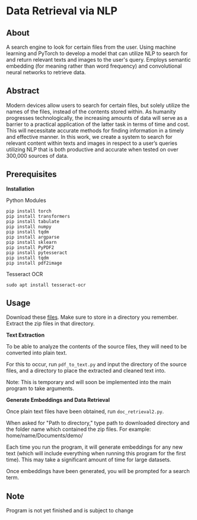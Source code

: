 # Data Retrieval via NLP

## About
A search engine to look for certain files from the user.
Using machine learning and PyTorch to develop a model that can utilize NLP to search for and return relevant texts and images to the user's query.
Employs semantic embedding (for meaning rather than word frequency) and convolutional neural networks to retrieve data.

## Abstract
Modern devices allow users to search for certain files, but solely utilize the names of the files, instead of the contents stored within. As humanity progresses technologically, the increasing amounts of data will serve as a barrier to a practical application of the latter task in terms of time and cost. This will necessitate accurate methods for finding information in a timely and effective manner. In this work, we create a system to search for relevant content within texts and images in respect to a user’s queries utilizing NLP that is both productive and accurate when tested on over 300,000 sources of data.

## Prerequisites

**Installation**

Python Modules

```
pip install torch
pip install transformers
pip install tabulate
pip install numpy
pip install tqdm
pip install argparse
pip install sklearn
pip install PyPDF2
pip install pytesseract
pip install tqdm
pip install pdf2image
```

Tesseract OCR

```
sudo apt install tesseract-ocr
```

## Usage
Download these [files](https://www.dropbox.com/sh/4gedwm2sc7ylsxf/AAB798H6sdVW4n9iV5TZWF5Qa?dl=0). Make sure to store in a directory you remember. Extract the zip files in that directory.


**Text Extraction**

To be able to analyze the contents of the source files, they will need to be converted into plain text. 

For this to occur, run `pdf_to_text.py` and input the directory of the source files, and a directory to place the extracted and cleaned text into. 

Note: This is temporary and will soon be implemented into the main program to take arguments. 


**Generate Embeddings and Data Retrieval**

Once plain text files have been obtained, run `doc_retrieval2.py`.

When asked for "Path to directory," type path to downloaded directory and the folder name which contained the zip files. 
For example: home/name/Documents/demo/

Each time you run the program, it will generate embeddings for any new text (which will include everything when running this program for the first time). This may take a significant amount of time for large datasets.

Once embeddings have been generated, you will be prompted for a search term. 


## Note

Program is not yet finished and is subject to change
